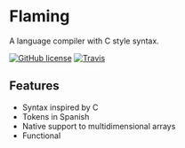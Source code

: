 # Flaming
A language compiler with C style syntax.

[![GitHub license](https://img.shields.io/github/license/mashape/apistatus.svg)]()
[![Travis](https://img.shields.io/travis/joyent/node.svg)]()

## Features
- Syntax inspired by C
- Tokens in Spanish
- Native support to multidimensional arrays
- Functional
